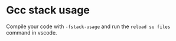 # Gcc stack usage
Compile your code with `-fstack-usage` and run the `reload su files` command in vscode.